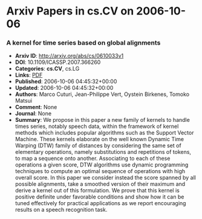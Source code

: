 # Arxiv Papers in cs.CV on 2006-10-06
### A kernel for time series based on global alignments
- **Arxiv ID**: http://arxiv.org/abs/cs/0610033v1
- **DOI**: 10.1109/ICASSP.2007.366260
- **Categories**: **cs.CV**, cs.LG
- **Links**: [PDF](http://arxiv.org/pdf/cs/0610033v1)
- **Published**: 2006-10-06 04:45:32+00:00
- **Updated**: 2006-10-06 04:45:32+00:00
- **Authors**: Marco Cuturi, Jean-Philippe Vert, Oystein Birkenes, Tomoko Matsui
- **Comment**: None
- **Journal**: None
- **Summary**: We propose in this paper a new family of kernels to handle times series, notably speech data, within the framework of kernel methods which includes popular algorithms such as the Support Vector Machine. These kernels elaborate on the well known Dynamic Time Warping (DTW) family of distances by considering the same set of elementary operations, namely substitutions and repetitions of tokens, to map a sequence onto another. Associating to each of these operations a given score, DTW algorithms use dynamic programming techniques to compute an optimal sequence of operations with high overall score. In this paper we consider instead the score spanned by all possible alignments, take a smoothed version of their maximum and derive a kernel out of this formulation. We prove that this kernel is positive definite under favorable conditions and show how it can be tuned effectively for practical applications as we report encouraging results on a speech recognition task.



